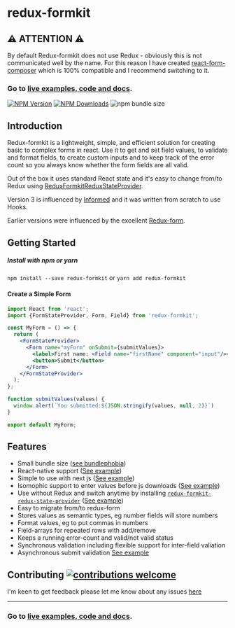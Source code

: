 # redux-formkit

## ⚠️ ATTENTION ⚠️
By default Redux-formkit does not use Redux - obviously this is not communicated well by the name. For this reason I have created [react-form-composer](https://www.npmjs.com/package/react-form-composer) which is 100% compatible and I recommend switching to it.

### Go to [live examples, code and docs](https://chrisfield.github.io/redux-formkit/).

[![NPM Version](https://img.shields.io/npm/v/redux-formkit.svg?style=flat)](https://www.npmjs.com/package/redux-formkit)
[![NPM Downloads](https://img.shields.io/npm/dm/redux-formkit.svg?style=flat)](https://npmcharts.com/compare/redux-formkit?minimal=true)
![npm bundle size](https://img.shields.io/bundlephobia/minzip/redux-formkit.svg)

## Introduction
Redux-formkit is a lightweight, simple, and efficient solution for creating basic to complex forms in react. Use it to get and set field values, to validate and format fields, to create custom inputs and to keep track of the error count so you always know whether the form fields are all valid.

Out of the box it uses standard React state and it's easy to change from/to Redux using [ReduxFormkitReduxStateProvider](https://www.npmjs.com/package/redux-formkit-redux-state-provider).

Version 3 is influenced by [Informed](https://www.npmjs.com/package/informed) and it was written from scratch to use Hooks.

Earlier versions were influenced by the excellent [Redux-form](https://github.com/erikras/redux-form).


## Getting Started

##### Install with npm or yarn
`npm install --save redux-formkit` or `yarn add redux-formkit`


#### Create a Simple Form

```jsx
import React from 'react';
import {FormStateProvider, Form, Field} from 'redux-formkit';

const MyForm = () => {  
  return (
    <FormStateProvider>
      <Form name="myForm" onSubmit={submitValues}>
        <label>First name: <Field name="firstName" component="input"/></label>
        <button>Submit</button>
      </Form>
    </FormStateProvider>
  );
};

function submitValues(values) {
  window.alert(`You submitted:${JSON.stringify(values, null, 2)}`)
}

export default MyForm;
```

## Features
- Small bundle size ([see bundlephobia](https://bundlephobia.com/result?p=redux-formkit))
- React-native support ([See example](https://github.com/chrisfield/redux-formkit/tree/master/examples/with_react_native))
- Simple to use with next js ([See example](https://github.com/chrisfield/redux-formkit/tree/master/examples/with-next))
- Isomophic support to enter values before js downloads ([See example](https://github.com/chrisfield/redux-formkit/tree/master/examples/with-next-and-redux))
- Use without Redux and switch anytime by installing [`redux-formkit-redux-state-provider`](https://www.npmjs.com/package/redux-formkit-redux-state-provider) ([See example](https://github.com/chrisfield/redux-formkit/tree/master/examples/with-redux))
- Easy to migrate from/to redux-form
- Stores values as semantic types, eg number fields will store numbers
- Format values, eg to put commas in numbers
- Field-arrays for repeated rows with add/remove
- Keeps a running error-count and valid/not valid status
- Synchronous validation including flexible support for inter-field valiation
- Asynchronous submit validation [See example](https://github.com/chrisfield/redux-formkit/tree/master/examples/asynchronous-submit)


## Contributing [![contributions welcome](https://img.shields.io/badge/contributions-welcome-brightgreen.svg?style=flat)](https://github.com/chrisfield/redux-formkit/issues)
I'm keen to get feedback please let me know about any issues [here](https://github.com/chrisfield/redux-formkit/issues/new)


---
### Go to [live examples, code and docs](https://chrisfield.github.io/redux-formkit/).